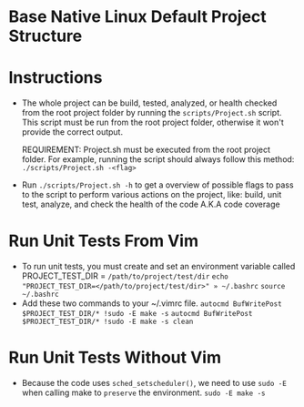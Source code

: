 # Base Native Linux Default Project Structure

# Instructions
- The whole project can be build, tested, analyzed, or health checked from the root
  project folder by running the `scripts/Project.sh` script. This script must be run
  from the root project folder, otherwise it won't provide the correct output.

  REQUIREMENT: Project.sh must be executed from the root project folder. For example,
               running the script should always follow this method: `./scripts/Project.sh -<flag>`

- Run `./scripts/Project.sh -h` to get a overview of possible flags to pass to the
  script to perform various actions on the project, like: build, unit test, analyze,
  and check the health of the code A.K.A code coverage


# Run Unit Tests From Vim
- To run unit tests, you must create and set an environment variable called PROJECT_TEST_DIR = `/path/to/project/test/dir`
  `echo "PROJECT_TEST_DIR=</path/to/project/test/dir>" » ~/.bashrc`
  `source ~/.bashrc`
- Add these two commands to your ~/.vimrc file.
  `autocmd BufWritePost $PROJECT_TEST_DIR/* !sudo -E make -s`
  `autocmd BufWritePost $PROJECT_TEST_DIR/* !sudo -E make -s clean`


# Run Unit Tests Without Vim
- Because the code uses `sched_setscheduler()`, we need to use `sudo -E` when calling make to `preserve` the environment.
  `sudo -E make -s`
